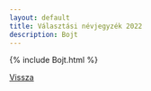 ```yaml
---
layout: default
title: Választási névjegyzék 2022
description: Bojt
---
```


{% include Bojt.html %}

[Vissza](./)